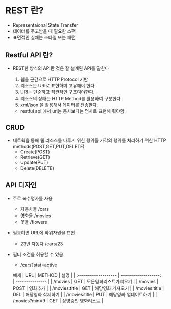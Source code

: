 # REST 란?
* Representaional State Transfer
* 데이터를 주고받을 때 필요한 스팩 
* 표면적인 실체는 스타일 또는 패턴

## Restful API 란?
* REST한 방식의 API란 것은 잘 설계된 API를 말한다
    1. 웹을 근간으로 HTTP Protocol 기반
    2. 리소스는 URI로 표현하며 고유해야 한다.
    3. URI는 단순하고 직관적인 구조여야한다.
    4. 리소스의 상태는 HTTP Method를 활용하여 구분한다.
    5. xml/json 을 활용해서 데이터를 전송한다.

    * restful api 에서 uri는 동사보다는 명사로 표현해 줘야함 

    
## CRUD
 * 네트웍을 통해 웹 리소스를 다루기 위한 행위들 가각의 행위를 처리하기 위한 HTTP methods(POST,GET,PUT,DELETE)
    * Create(POST)
    * Retrieve(GET)
    * Update(PUT)
    * Delete(DELETE)

## API 디자인
* 주로 복수명사를 사용
    - 자동차들 /cars
    - 영화들   /movies
    - 꽃들     /flowers
* 필요하면 URL에 하위자원을 표현
    - 23번 자동차 /cars/23
 * 필터 조건을 허용할 수 있음
    - /cars?stat=active

    예제 
    | URL                  | METHOD               | 설명          |
    | :------------------- | -------------------: |:---------------:|
    | /movies        | GET | 모든영화리스트가져오기 |
    | /movies        | POST | 영화추가 |
    | /movies:title  | GET | 해당영화 가져오기 |
    | /movies:title  | DEL | 해당영화 삭제하기 |
    | /movies:title  | PUT | 해당영화 업데이트하기 |
    | /movies?min=9  | GET | 상영중인 영화리스트 |
    